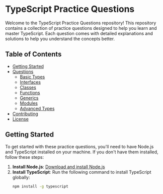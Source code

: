 # TypeScript Practice Questions

Welcome to the TypeScript Practice Questions repository! This repository contains a collection of practice questions designed to help you learn and master TypeScript. Each question comes with detailed explanations and solutions to help you understand the concepts better.

## Table of Contents

- [Getting Started](#getting-started)
- [Questions](#questions)
  - [Basic Types](#basic-types)
  - [Interfaces](#interfaces)
  - [Classes](#classes)
  - [Functions](#functions)
  - [Generics](#generics)
  - [Modules](#modules)
  - [Advanced Types](#advanced-types)
- [Contributing](#contributing)
- [License](#license)

## Getting Started

To get started with these practice questions, you'll need to have Node.js and TypeScript installed on your machine. If you don't have them installed, follow these steps:

1. **Install Node.js**: [Download and install Node.js](https://nodejs.org/)
2. **Install TypeScript**: Run the following command to install TypeScript globally:
   ```bash
   npm install -g typescript
